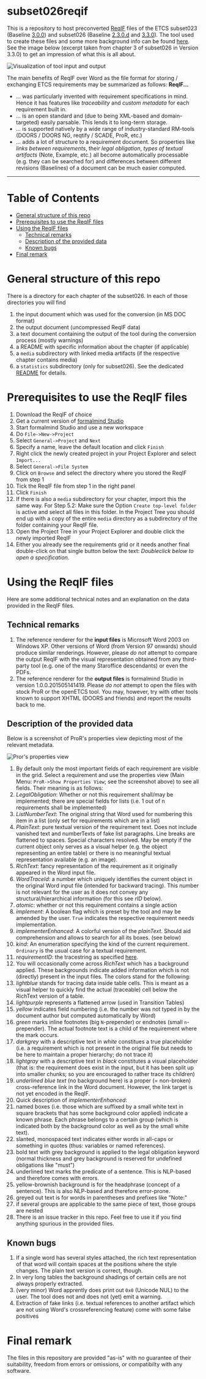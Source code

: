 subset026reqif
==============

This is a repository to host preconverted [ReqIF](http://www.omg.org/spec/ReqIF/) files of the ETCS subset023 (Baseline [3.0.0](http://www.era.europa.eu/Document-Register/Pages/UNISIGSUBSET-026.aspx)) and subset026 (Baseline [2.3.0.d](http://www.era.europa.eu/Document-Register/Pages/UNISIGSUBSET-026.aspx) and [3.3.0](http://www.era.europa.eu/Document-Register/Pages/New-Annex-A-for-ETCS-Baseline-3-and-GSM-R-Baseline-0.aspx)). The tool used to create these files and some more background info can be found [here](https://github.com/morido/subset026reader).
See the image below (excerpt taken from chapter 3 of subset026 in Version 3.3.0) to get an impression of what this is all about.


![Visualization of tool input and output](/conversion_visualized.png?raw=true "Original *.doc and generated *.reqif")

The main benefits of ReqIF over Word as the file format for storing / exchanging ETCS requirements may be summarized as follows: **ReqIF...**

* ... was particularly invented with requirement specifications in mind. Hence it has features like *traceability* and *custom metadata* for each requirement built in.
* ... is an open standard and (due to being XML-based and domain-targeted) easily parsable. This lends it to long-term storage.
* ... is supported natively by a wide range of industry-standard RM-tools (DOORS / DOORS NG, reqtify / SCADE, ProR, etc.)
* ... adds a lot of structure to a requirement document. So properties like *links between requirements*, their *legal obligation*, *types of textual artifacts* (Note, Example, etc.) all become automatically processable (e.g. they can be searched for) and differences between different revisions (Baselines) of a document can be much easier computed.

---

# Table of Contents

  * [General structure of this repo](#general-structure-of-this-repo)
  * [Prerequisites to use the ReqIF files](#prerequisites-to-use-the-reqif-files)
  * [Using the ReqIF files](#using-the-reqif-files)
    * [Technical remarks](#technical-remarks)
    * [Description of the provided data](#description-of-the-provided-data)
    * [Known bugs](#known-bugs)
  * [Final remark](#final-remark)


# General structure of this repo

There is a directory for each chapter of the subset026. In each of those directories you will find

1. the input document which was used for the conversion (in MS DOC format)
2. the output document (uncompressed ReqIF data)
3. a text document containing the output of the tool during the conversion process (mostly warnings)
4. a README with specific information about the chapter (if applicable)
5. a `media` subdirectory with linked media artifacts (if the respective chapter contains media)
6. a `statistics` subdirectory (only for subset026). See the dedicated [README](/subset026/README.md) for details.

# Prerequisites to use the ReqIF files

1. Download the ReqIF of choice
2. Get a current version of [formalmind Studio](http://formalmind.com/studio)
3. Start formalmind Studio and use a new workspace
4. Do `File->New->Project`
 1. Select `General->Project` and `Next`
 2. Specify a name, leave the default location and click `Finish`
5. Right click the newly created project in your Project Explorer and select `Import...`
 1. Select `General->File System`
 2. Click on `Browse` and select the directory where you stored the ReqIF from step 1
 3. Tick the ReqIF file from step 1 in the right panel
 4. Click `Finish`
6. If there is also a `media` subdirectory for your chapter, import this the same way. For Step 5.2: Make sure the Option `Create top-level folder` is active and select all files in this folder. In the Project Tree you should end up with a copy of the entire `media` directory as a subdirectory of the folder containing your ReqIF file.
7. Open the Project Tree in your Project Explorer and double click the newly imported ReqIF
 1. Either you already see the requirements grid or it needs another final double-click on that single button below the text: *Doubleclick below to open a specification.*

# Using the ReqIF files

Here are some additional technical notes and an explanation on the data provided in the ReqIF files.

## Technical remarks

1. The reference renderer for the **input files** is Microsoft Word 2003 on Windows XP. Other versions of Word (from Version 97 onwards) should produce similar renderings. However, please *do not* attempt to compare the output ReqIF with the visual representation obtained from any third-party tool (e.g. one of the many Staroffice descendants) or even the PDFs.
2. The reference renderer for the **output files** is formalmind Studio in version 1.0.0.201505141419. Please *do not* attempt to open the files with stock ProR or the openETCS tool. You may, however, try with other tools known to support XHTML (DOORS and friends) and report the results back to me.

## Description of the provided data 

Below is a screenshot of ProR's properties view depicting most of the relevant metadata.

![Pror's properties view](/properties__3_8_5_2_2.png?raw=true "Properties of 3.8.5.2.2")

1. By default only the most important fields of each requirement are visible in the grid. Select a requirement and use the properties view (Main Menu: `ProR->Show Properties View`; see the screenshot above) to see all fields. Their meaning is as follows:
 1. *LegalObligation*: Whether or not this requirement shall/may be implemented; there are special fields for lists (i.e. 1 out of n requirements shall be implemented)
 2. *ListNumberText*: The original string that Word used for numbering this item in a list (only set for requirements which are in a list)
 3. *PlainText*: pure textual version of the requirement text. Does not include vanished text and numberTexts of fake list paragraphs. Line breaks are flattened to spaces. Special characters resolved. May be empty if the current object only serves as a visual helper (e.g. the object representing an entire table) or there is no meaningful textual representation available (e.g. an image).
 4. *RichText*: fancy representation of the requirement as it originally appeared in the Word input file.
 5. *WordTraceId*: a number which uniquely identifies the current object in the original Word input file (intended for backward tracing). This number is not relevant for the user as it does not convey any structural/hierarchical information (for this see *rID* below).
 6. *atomic*: whether or not this requirement contains a single action
 7. *implement*: A boolean flag which is preset by the tool and may be amended by the user. `True` indicates the respective requirement needs implementation.
 8. *implementerEnhanced*: A colorful version of the *plainText*. Should aid comprehension and allows to search for all its boxes. (see below)
 9. *kind*: An enumeration specifying the kind of the current requirement. `Ordinary` is the usual case for a textual requirement.
 10. *requirementID*: the tracestring as specified [here](https://github.com/openETCS/toolchain/issues/437).
2. You will occasionally come across *RichText* which has a background applied. These backgrounds indicate added information which is not (directly) present in the input files. The colors stand for the following:
 1. *lightblue* stands for tracing data inside table cells. This is meant as a visual helper to quickly find the actual (traceable) cell below the RichText version of a table.
 2. *lightpurple* represents a flattened arrow (used in Transition Tables)
 3. *yellow* indicates field numbering (i.e. the number was not typed in by the document author but computed automatically by Word)
 4. *green* marks inline footnotes (big `N`-prepender) or endnotes (small `n`-prepender). The actual footnote text is a child of the requirement where the mark occurs.
 5. *darkgrey* with a descriptive text in *white* constitues a true placeholder (i.e. a requirement which is not present in the original file but needs to be here to maintain a proper hierarchy; do not trace it)
 6. *lightgray* with a descriptive text in *black* constitutes a visual placeholder (that is: the requirement does exist in the input, but it has been split up into smaller chunks; so you are encouraged to rather trace its children)
 7. *underlined blue text* (no background here) is a proper (= non-broken) cross-reference link in the Word document. However, the link target is not yet encoded in the ReqIF.
3. Quick description of *implementerEnhanced*:
 1. named boxes (i.e. those which are suffixed by a small white text in square brackets that has some background color applied) indicate a known phrase. Each phrase belongs to a certain group (which is indicated both by the background color as well as by the small white text).
 2. slanted, monospaced text indicates either words in all-caps or something in quotes (thus: variables or named references).
 3. bold text with grey background is applied to the legal obligation keyword (normal thickness and grey background is reserved for undefined obligations like "must")
 4. underlined text marks the predicate of a sentence. This is NLP-based and therefore comes with errors.
 5. yellow-brownish background is for the headphrase (concept of a sentence). This is also NLP-based and therefore error-prone.
 6. greyed out text is for words in parentheses and prefixes like "Note:"
 7. if several groups are applicable to the same piece of text, those groups are nested
4. There is an issue tracker in this repo. Feel free to use it if you find anything spurious in the provided files.


## Known bugs

1. If a single word has several styles attached, the rich text representation of that word will contain spaces at the positions where the style changes. The plain text version is correct, though.
2. In very long tables the background shadings of certain cells are not always properly extracted.
3. (very minor) Word apprently does print out `0x0` (Unicode NUL) to the user. The tool does not and does not (yet) emit a warning.
4. Extraction of fake links (i.e. textual references to another artifact which are not using Word's crossreferencing feature) come with some false positives


# Final remark

The files in this repository are provided "as-is" with no guarantee of their suitability, freedom from errors or omissions, or compatibilty with any software.
